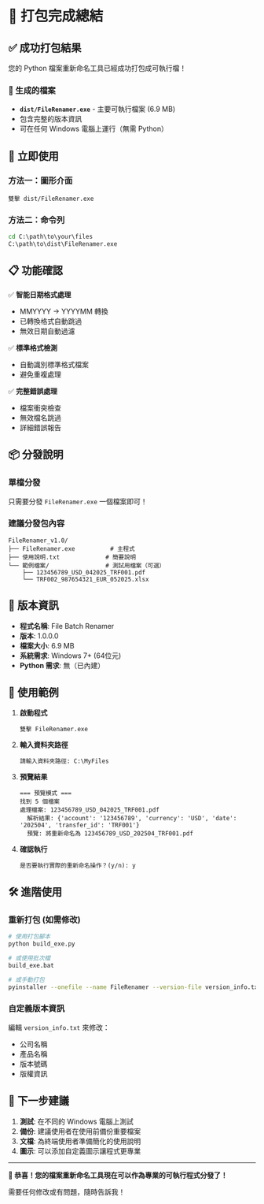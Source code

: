 # 🎉 打包完成總結

## ✅ 成功打包結果

您的 Python 檔案重新命名工具已經成功打包成可執行檔！

### 📁 生成的檔案
- **`dist/FileRenamer.exe`** - 主要可執行檔案 (6.9 MB)
- 包含完整的版本資訊
- 可在任何 Windows 電腦上運行（無需 Python）

## 🚀 立即使用

### 方法一：圖形介面
```
雙擊 dist/FileRenamer.exe
```

### 方法二：命令列
```cmd
cd C:\path\to\your\files
C:\path\to\dist\FileRenamer.exe
```

## 📋 功能確認

✅ **智能日期格式處理**
- MMYYYY → YYYYMM 轉換
- 已轉換格式自動跳過
- 無效日期自動過濾

✅ **標準格式檢測**  
- 自動識別標準格式檔案
- 避免重複處理

✅ **完整錯誤處理**
- 檔案衝突檢查
- 無效檔名跳過
- 詳細錯誤報告

## 📦 分發說明

### 單檔分發
只需要分發 `FileRenamer.exe` 一個檔案即可！

### 建議分發包內容
```
FileRenamer_v1.0/
├── FileRenamer.exe          # 主程式
├── 使用說明.txt             # 簡要說明
└── 範例檔案/                # 測試用檔案（可選）
    ├── 123456789_USD_042025_TRF001.pdf
    └── TRF002_987654321_EUR_052025.xlsx
```

## 🔧 版本資訊

- **程式名稱**: File Batch Renamer
- **版本**: 1.0.0.0
- **檔案大小**: 6.9 MB
- **系統需求**: Windows 7+ (64位元)
- **Python 需求**: 無（已內建）

## 📝 使用範例

1. **啟動程式**
   ```
   雙擊 FileRenamer.exe
   ```

2. **輸入資料夾路徑**
   ```
   請輸入資料夾路徑: C:\MyFiles
   ```

3. **預覽結果**
   ```
   === 預覽模式 ===
   找到 5 個檔案
   處理檔案: 123456789_USD_042025_TRF001.pdf
     解析結果: {'account': '123456789', 'currency': 'USD', 'date': '202504', 'transfer_id': 'TRF001'}
     預覽: 將重新命名為 123456789_USD_202504_TRF001.pdf
   ```

4. **確認執行**
   ```
   是否要執行實際的重新命名操作？(y/n): y
   ```

## 🛠️ 進階使用

### 重新打包 (如需修改)
```bash
# 使用打包腳本
python build_exe.py

# 或使用批次檔
build_exe.bat

# 或手動打包
pyinstaller --onefile --name FileRenamer --version-file version_info.txt rename_files.py
```

### 自定義版本資訊
編輯 `version_info.txt` 來修改：
- 公司名稱
- 產品名稱  
- 版本號碼
- 版權資訊

## 🎯 下一步建議

1. **測試**: 在不同的 Windows 電腦上測試
2. **備份**: 建議使用者在使用前備份重要檔案  
3. **文檔**: 為終端使用者準備簡化的使用說明
4. **圖示**: 可以添加自定義圖示讓程式更專業

---

**🎊 恭喜！您的檔案重新命名工具現在可以作為專業的可執行程式分發了！**

需要任何修改或有問題，隨時告訴我！
